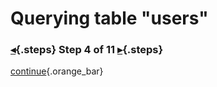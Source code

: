 <div class="top">

# Querying table "users"
### [◂](command:katapod.loadPage?step3){.steps} Step 4 of 11 [▸](command:katapod.loadPage?step5){.steps}
</div>



[continue](command:katapod.loadPage?step5){.orange_bar}